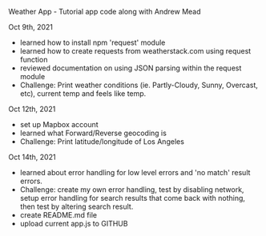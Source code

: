 Weather App - Tutorial app code along with Andrew Mead

Oct 9th, 2021

- learned how to install npm 'request' module
- learned how to create requests from weatherstack.com using request function
- reviewed documentation on using JSON parsing within the request module
- Challenge: Print weather conditions (ie. Partly-Cloudy, Sunny, Overcast, etc), current temp and feels like temp.

Oct 12th, 2021

- set up Mapbox account
- learned what Forward/Reverse geocoding is
- Challenge: Print latitude/longitude of Los Angeles

Oct 14th, 2021

- learned about error handling for low level errors and 'no match' result errors.
- Challenge: create my own error handling, test by disabling network, setup error handling for search results that come back with nothing, then test by altering search result.
- create README.md file
- upload current app.js to GITHUB
